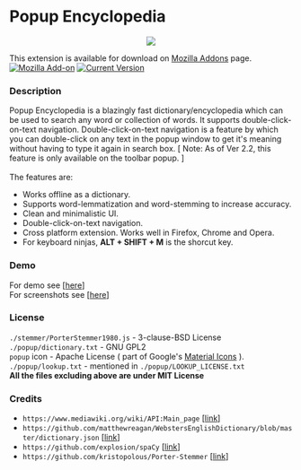 # Popup Encyclopedia
<p align="center">
<img src="https://gist.githubusercontent.com/pncnmnp/e51f2babcc34d8805e28d16556653e1b/raw/95d385c1be801f628d42fdca0f1cbede488b7c62/sc1.png">
</p>

This extension is available for download on [Mozilla Addons](https://addons.mozilla.org/en-US/firefox/addon/popup-encyclopedia/) page.<br/>
<a target="_blank" href="https://addons.mozilla.org/en-US/firefox/addon/popup-encyclopedia/"><img alt="Mozilla Add-on" src="https://img.shields.io/amo/v/popup-encyclopedia.svg"></a> <a target="_blank" href="https://addons.mozilla.org/en-US/firefox/addon/popup-encyclopedia/versions/"><img alt="Current Version" src="https://img.shields.io/badge/latest%20version-2.2-red.svg"></a>
### Description
Popup Encyclopedia is a blazingly fast dictionary/encyclopedia which can be used to search any word or collection of words. It supports double-click-on-text navigation. Double-click-on-text navigation is a feature by which you can double-click on any text in the popup window to get it's meaning without having to type it again in search box. [ Note: As of Ver 2.2, this feature is only available on the toolbar popup. ]<br/><br/>
The features are:
* Works offline as a dictionary.
* Supports word-lemmatization and word-stemming to increase accuracy.
* Clean and minimalistic UI.
* Double-click-on-text navigation.
* Cross platform extension. Works well in Firefox, Chrome and Opera.
* For keyboard ninjas, **ALT + SHIFT + M** is the shorcut key.

### Demo
For demo see [[here](https://gist.github.com/pncnmnp/e51f2babcc34d8805e28d16556653e1b)]<br/>
For screenshots see [[here](https://addons.mozilla.org/en-US/firefox/addon/popup-encyclopedia/)]

### License
`./stemmer/PorterStemmer1980.js` - 3-clause-BSD License<br/>
`./popup/dictionary.txt` - GNU GPL2<br/>
`popup` icon - Apache License ( part of Google's [Material Icons](https://material.io/tools/icons/?icon=speaker_notes&style=baseline) ).<br/>
`./popup/lookup.txt` - mentioned in `./popup/LOOKUP_LICENSE.txt`<br/>
**All the files excluding above are under MIT License**

### Credits
* `https://www.mediawiki.org/wiki/API:Main_page` [[link](https://www.mediawiki.org/wiki/API:Main_page)] <br/>
* `https://github.com/matthewreagan/WebstersEnglishDictionary/blob/master/dictionary.json` [[link](https://github.com/matthewreagan/WebstersEnglishDictionary/blob/master/dictionary.json)]<br/>
* `https://github.com/explosion/spaCy` [[link](https://github.com/explosion/spaCy)]<br/>
* `https://github.com/kristopolous/Porter-Stemmer` [[link](https://github.com/kristopolous/Porter-Stemmer)]